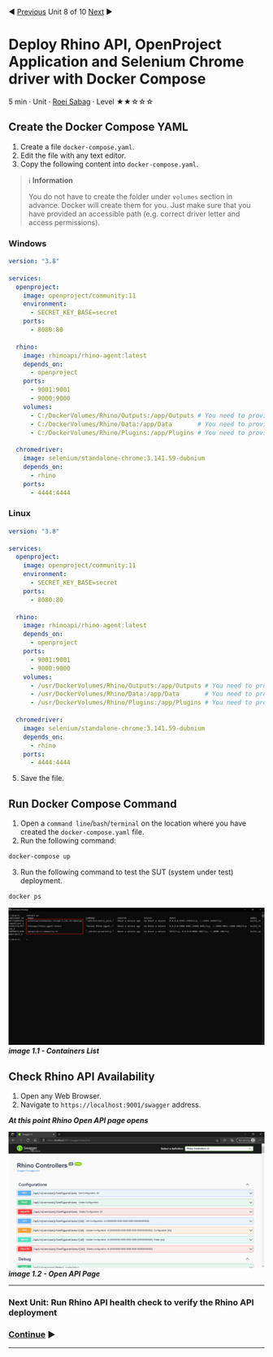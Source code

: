 :arrow_backward: [Previous](./07.InstallDockerCompose.md) Unit 8 of 10 [Next](./09.RhinoHealthCheck.md) :arrow_forward:

# Deploy Rhino API, OpenProject Application and Selenium Chrome driver with Docker Compose
5 min · Unit · [Roei Sabag](https://www.linkedin.com/in/roei-sabag-247aa18/) · Level ★★☆☆☆
  
## Create the Docker Compose YAML
1. Create a file `docker-compose.yaml`.
2. Edit the file with any text editor.
3. Copy the following content into `docker-compose.yaml`.  

> :information_source: **Information**
> 
> You do not have to create the folder under `volumes` section in advance. Docker will create them for you. Just make sure that you have provided an accessible path (e.g. correct driver letter and access permissions).  

### Windows
```yaml
version: "3.8"

services:
  openproject:
    image: openproject/community:11
    environment:
      - SECRET_KEY_BASE=secret
    ports:
      - 8080:80

  rhino:
    image: rhinoapi/rhino-agent:latest
    depends_on:
      - openproject
    ports:
      - 9001:9001
      - 9000:9000
    volumes:
      - C:/DockerVolumes/Rhino/Outputs:/app/Outputs # You need to provide a vaild local folder.
      - C:/DockerVolumes/Rhino/Data:/app/Data       # You need to provide a vaild local folder.
      - C:/DockerVolumes/Rhino/Plugins:/app/Plugins # You need to provide a vaild local folder.

  chromedriver:
    image: selenium/standalone-chrome:3.141.59-dubnium
    depends_on:
      - rhino
    ports:
      - 4444:4444
```  

### Linux
```yaml
version: "3.8"

services:
  openproject:
    image: openproject/community:11
    environment:
      - SECRET_KEY_BASE=secret
    ports:
      - 8080:80

  rhino:
    image: rhinoapi/rhino-agent:latest
    depends_on:
      - openproject
    ports:
      - 9001:9001
      - 9000:9000
    volumes:
      - /usr/DockerVolumes/Rhino/Outputs:/app/Outputs # You need to provide a vaild local folder.
      - /usr/DockerVolumes/Rhino/Data:/app/Data       # You need to provide a vaild local folder.
      - /usr/DockerVolumes/Rhino/Plugins:/app/Plugins # You need to provide a vaild local folder.

  chromedriver:
    image: selenium/standalone-chrome:3.141.59-dubnium
    depends_on:
      - rhino
    ports:
      - 4444:4444
``` 

5. Save the file.

## Run Docker Compose Command
1. Open a `command line`/`bash`/`terminal` on the location where you have created the `docker-compose.yaml` file.
2. Run the following command:  

```bash
docker-compose up
```  

3. Run the following command to test the SUT (system under test) deployment.  

```bash
docker ps
```  

![image 1.1 - Containers List](./Images/m01u08_1.png)  
_**image 1.1 - Containers List**_

## Check Rhino API Availability
1. Open any Web Browser.
2. Navigate to `https://localhost:9001/swagger` address.

_**At this point Rhino Open API page opens**_

![image 1.2 - Open API Page](./Images/m01u09_11.png)  
_**image 1.2 - Open API Page**_  

---
### Next Unit: Run Rhino API health check to verify the Rhino API deployment
### [Continue](./09.RhinoHealthCheck.md) :arrow_forward:
---
